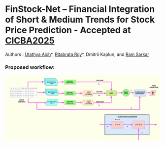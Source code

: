 # FinStock-Net – Financial Integration of Short & Medium Trends for Stock Price Prediction - Accepted at [CICBA2025](https://www.cicba.in/home)

Authors : [Utathya Aich](https://www.linkedin.com/in/utathyaaich/)\*, [Ritabrata Roy](https://www.linkedin.com/in/ritabrata-roy-72b504243/)\*, Dmitrii Kaplun, and [Ram Sarkar](https://scholar.google.co.in/citations?user=bDj0BUEAAAAJ&hl=en)



### Proposed workflow:
![Description](Figures/Finstocknet.jpg)
